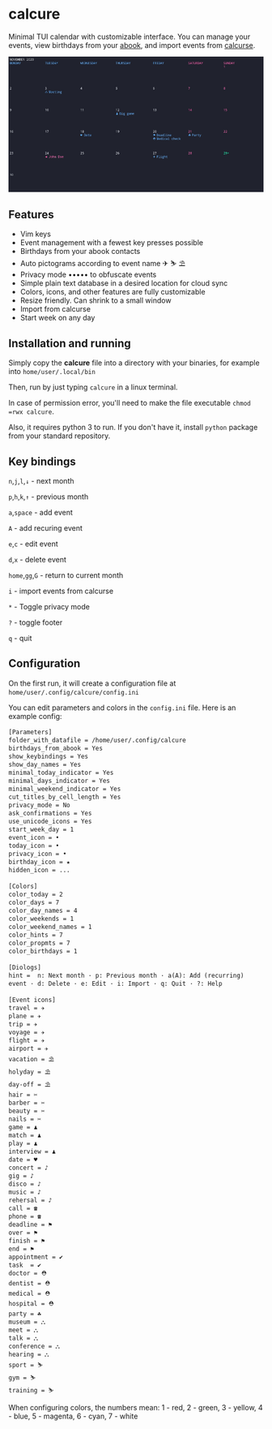 # calcure

Minimal TUI calendar with customizable interface. You can manage your events, view birthdays from your [abook](https://abook.sourceforge.io/), and import events from [calcurse](https://github.com/lfos/calcurse).

![screenshot](screen.jpeg)

## Features

- Vim keys
- Event management with a fewest key presses possible
- Birthdays from your abook contacts
- Auto pictograms according to event name ✈ ⛷ ⛱
- Privacy mode ••••• to obfuscate events
- Simple plain text database in a desired location for cloud sync
- Colors, icons, and other features are fully customizable
- Resize friendly. Can shrink to a small window
- Import from calcurse
- Start week on any day


## Installation and running

Simply copy the **calcure** file into a directory with your binaries, for example into `home/user/.local/bin` 

Then, run by just typing `calcure` in a linux terminal.

In case of permission error, you'll need to make the file executable `chmod =rwx calcure`.

Also, it requires python 3 to run. If you don't have it, install `python` package from your standard repository.

## Key bindings

`n`,`j`,`l`,`↓` - next month

`p`,`h`,`k`,`↑` - previous month

`a`,`space` - add event

`A` - add recuring event

`e`,`c` - edit event

`d`,`x` - delete event

`home`,`gg`,`G` - return to current month

`i` - import events from calcurse

`*` - Toggle privacy mode

`?` - toggle footer

`q` - quit


## Configuration

On the first run, it will create a configuration file at `home/user/.config/calcure/config.ini`

You can edit parameters and colors in the `config.ini` file. Here is an example config:

```
[Parameters]
folder_with_datafile = /home/user/.config/calcure
birthdays_from_abook = Yes
show_keybindings = Yes
show_day_names = Yes
minimal_today_indicator = Yes
minimal_days_indicator = Yes
minimal_weekend_indicator = Yes
cut_titles_by_cell_length = Yes
privacy_mode = No
ask_confirmations = Yes
use_unicode_icons = Yes
start_week_day = 1
event_icon = •
today_icon = •
privacy_icon = •
birthday_icon = ★
hidden_icon = ...

[Colors]
color_today = 2
color_days = 7
color_day_names = 4
color_weekends = 1
color_weekend_names = 1
color_hints = 7
color_propmts = 7
color_birthdays = 1

[Diologs]
hint =  n: Next month · p: Previous month · a(A): Add (recurring) event · d: Delete · e: Edit · i: Import · q: Quit · ?: Help

[Event icons]
travel = ✈
plane = ✈
trip = ✈
voyage = ✈
flight = ✈
airport = ✈
vacation = ⛱
holyday = ⛱
day-off = ⛱
hair = ✂
barber = ✂
beauty = ✂
nails = ✂
game = ♟
match = ♟
play = ♟
interview = ♟
date = ♥
concert = ♪
gig = ♪
disco = ♪
music = ♪
rehersal = ♪
call = ☎
phone = ☎
deadline = ⚑
over = ⚑
finish = ⚑
end = ⚑
appointment = ✔
task  = ✔
doctor = ⛑
dentist = ⛑
medical = ⛑
hospital = ⛑
party = ☘
museum = ⛬
meet = ⛬
talk = ⛬
conference = ⛬
hearing = ⛬
sport = ⛷
gym = ⛷
training = ⛷
```
When configuring colors, the numbers mean: 1 - red, 2 - green, 3 - yellow, 4 - blue, 5 - magenta, 6 - cyan, 7 - white

